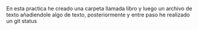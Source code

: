 En esta practica he creado una carpeta llamada libro y luego un archivo de texto añadiendole algo de texto, posteriormente y entre paso he realizado un git status 
